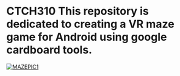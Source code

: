 # CTCH310 This repository is dedicated to creating a VR maze game for Android using google cardboard tools.
<a href="https://ibb.co/jPmPa7"><img src="https://preview.ibb.co/izuo2n/MAZEPIC1.png" alt="MAZEPIC1" border="0"></a>
